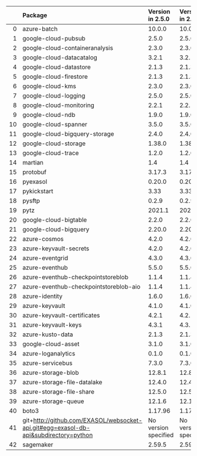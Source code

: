 <!-- markdown-link-check-disable -->

|    | Package                                                                              | Version in 2.5.0     | Version in 2.6.0     | Status   |
|---:|:-------------------------------------------------------------------------------------|:---------------------|:---------------------|:---------|
|  0 | azure-batch                                                                          | 10.0.0               | 10.0.0               |          |
|  1 | google-cloud-pubsub                                                                  | 2.5.0                | 2.5.0                |          |
|  2 | google-cloud-containeranalysis                                                       | 2.3.0                | 2.3.0                |          |
|  3 | google-cloud-datacatalog                                                             | 3.2.1                | 3.2.1                |          |
|  4 | google-cloud-datastore                                                               | 2.1.3                | 2.1.3                |          |
|  5 | google-cloud-firestore                                                               | 2.1.3                | 2.1.3                |          |
|  6 | google-cloud-kms                                                                     | 2.3.0                | 2.3.0                |          |
|  7 | google-cloud-logging                                                                 | 2.5.0                | 2.5.0                |          |
|  8 | google-cloud-monitoring                                                              | 2.2.1                | 2.2.1                |          |
|  9 | google-cloud-ndb                                                                     | 1.9.0                | 1.9.0                |          |
| 10 | google-cloud-spanner                                                                 | 3.5.0                | 3.5.0                |          |
| 11 | google-cloud-bigquery-storage                                                        | 2.4.0                | 2.4.0                |          |
| 12 | google-cloud-storage                                                                 | 1.38.0               | 1.38.0               |          |
| 13 | google-cloud-trace                                                                   | 1.2.0                | 1.2.0                |          |
| 14 | martian                                                                              | 1.4                  | 1.4                  |          |
| 15 | protobuf                                                                             | 3.17.3               | 3.17.3               |          |
| 16 | pyexasol                                                                             | 0.20.0               | 0.20.0               |          |
| 17 | pykickstart                                                                          | 3.33                 | 3.33                 |          |
| 18 | pysftp                                                                               | 0.2.9                | 0.2.9                |          |
| 19 | pytz                                                                                 | 2021.1               | 2021.1               |          |
| 20 | google-cloud-bigtable                                                                | 2.2.0                | 2.2.0                |          |
| 21 | google-cloud-bigquery                                                                | 2.20.0               | 2.20.0               |          |
| 22 | azure-cosmos                                                                         | 4.2.0                | 4.2.0                |          |
| 23 | azure-keyvault-secrets                                                               | 4.2.0                | 4.2.0                |          |
| 24 | azure-eventgrid                                                                      | 4.3.0                | 4.3.0                |          |
| 25 | azure-eventhub                                                                       | 5.5.0                | 5.5.0                |          |
| 26 | azure-eventhub-checkpointstoreblob                                                   | 1.1.4                | 1.1.4                |          |
| 27 | azure-eventhub-checkpointstoreblob-aio                                               | 1.1.4                | 1.1.4                |          |
| 28 | azure-identity                                                                       | 1.6.0                | 1.6.0                |          |
| 29 | azure-keyvault                                                                       | 4.1.0                | 4.1.0                |          |
| 30 | azure-keyvault-certificates                                                          | 4.2.1                | 4.2.1                |          |
| 31 | azure-keyvault-keys                                                                  | 4.3.1                | 4.3.1                |          |
| 32 | azure-kusto-data                                                                     | 2.1.3                | 2.1.3                |          |
| 33 | google-cloud-asset                                                                   | 3.1.0                | 3.1.0                |          |
| 34 | azure-loganalytics                                                                   | 0.1.0                | 0.1.0                |          |
| 35 | azure-servicebus                                                                     | 7.3.0                | 7.3.0                |          |
| 36 | azure-storage-blob                                                                   | 12.8.1               | 12.8.1               |          |
| 37 | azure-storage-file-datalake                                                          | 12.4.0               | 12.4.0               |          |
| 38 | azure-storage-file-share                                                             | 12.5.0               | 12.5.0               |          |
| 39 | azure-storage-queue                                                                  | 12.1.6               | 12.1.6               |          |
| 40 | boto3                                                                                | 1.17.96              | 1.17.96              |          |
| 41 | git+http://github.com/EXASOL/websocket-api.git#egg=exasol-db-api&subdirectory=python | No version specified | No version specified |          |
| 42 | sagemaker                                                                            | 2.59.5               | 2.59.5               |          |